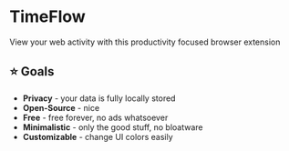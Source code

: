 # TimeFlow
View your web activity with this productivity focused browser extension

## ⭐ Goals
+ **Privacy** - your data is fully locally stored
+ **Open-Source** - nice
+ **Free** - free forever, no ads whatsoever
+ **Minimalistic** - only the good stuff, no bloatware
+ **Customizable** - change UI colors easily
